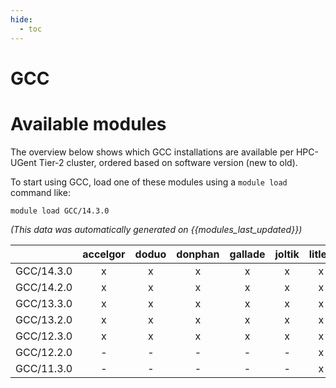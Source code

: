 ```yaml
---
hide:
  - toc
---
```


GCC
===

# Available modules


The overview below shows which GCC installations are available per HPC-UGent Tier-2 cluster, ordered based on software version (new to old).

To start using GCC, load one of these modules using a `module load` command like:

```shell
module load GCC/14.3.0
```

*(This data was automatically generated on {{modules_last_updated}})*

| |accelgor|doduo|donphan|gallade|joltik|litleo|shinx|
| :---: | :---: | :---: | :---: | :---: | :---: | :---: | :---: |
|GCC/14.3.0|x|x|x|x|x|x|x|
|GCC/14.2.0|x|x|x|x|x|x|x|
|GCC/13.3.0|x|x|x|x|x|x|x|
|GCC/13.2.0|x|x|x|x|x|x|x|
|GCC/12.3.0|x|x|x|x|x|x|x|
|GCC/12.2.0|-|-|-|-|-|x|x|
|GCC/11.3.0|-|-|-|-|-|x|x|
